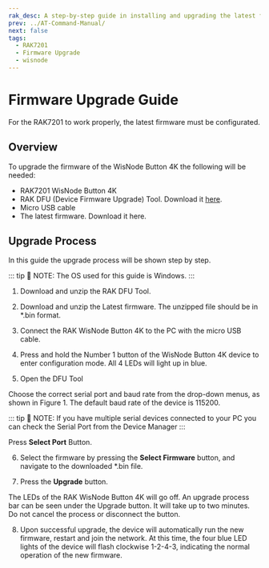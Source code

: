 ```yaml
---
rak_desc: A step-by-step guide in installing and upgrading the latest firmware of your TAK7201. With this guide, you can ensure that your LoRaWAN Module is always updated, and you can also use this to upload your custom firmware.
prev: ../AT-Command-Manual/
next: false
tags:
  - RAK7201
  - Firmware Upgrade
  - wisnode
---
```


# Firmware Upgrade Guide

For the RAK7201 to work properly, the latest firmware must be configurated.

## Overview

To upgrade the firmware of the WisNode Button 4K the following will be needed:

- RAK7201 WisNode Button 4K
- RAK DFU (Device Firmware Upgrade) Tool. Download it [here](https://downloads.rakwireless.com/LoRa/Tools/RAK_Device_Firmware_Upgrade_tool/RAK_Device_Firmware_Upgrade_Tool_v1.4.zip).
- Micro USB cable
- The latest firmware. Download it here.

## Upgrade Process

In this guide the upgrade process will be shown step by step.

::: tip 📝 NOTE:
The OS used for this guide is Windows.
:::

1. Download and unzip the RAK DFU Tool.

2. Download and unzip the Latest firmware. The unzipped file should be in \*.bin format.

3. Connect the RAK WisNode Button 4K to the PC with the micro USB cable.

4. Press and hold the Number 1 button of the WisNode Button 4K device to enter configuration mode. All 4 LEDs will light up in blue.

5. Open the DFU Tool

<rk-img
  src="/assets/images/wisnode/rak7201/firmware-upgrade-guide/1.png"
  width="70%"
  caption="RAK DFY tool overview"
/>

Choose the correct serial port and baud rate from the drop-down menus, as shown in Figure 1. The default baud rate of the device is 115200.

::: tip 📝 NOTE:
If you have multiple serial devices connected to your PC you can check the Serial Port from the Device Manager
:::

<rk-img
  src="/assets/images/wisnode/rak7201/firmware-upgrade-guide/2.png"
  width="40%"
  caption="Checking the Serial Port number"
/>

Press **Select Port** Button.

6. Select the firmware by pressing the **Select Firmware** button, and navigate to the downloaded \*.bin file.

<rk-img
  src="/assets/images/wisnode/rak7201/firmware-upgrade-guide/3.png"
  width="70%"
  caption="Selecting the firmware"
/>

7. Press the **Upgrade** button.

The LEDs of the RAK WisNode Button 4K will go off. An upgrade process bar can be seen under the Upgrade button. It will take up to two minutes. Do not cancel the process or disconnect the button.

<rk-img
  src="/assets/images/wisnode/rak7201/firmware-upgrade-guide/4.png"
  width="70%"
  caption="The upgrade process"
/>

8. Upon successful upgrade, the device will automatically run the new firmware, restart and join the network. At this time, the four blue LED lights of the device will flash clockwise 1-2-4-3, indicating the normal operation of the new firmware.

<rk-img
  src="/assets/images/wisnode/rak7201/firmware-upgrade-guide/5.png"
  width="70%"
  caption="Successful firmware upgrade"
/>
